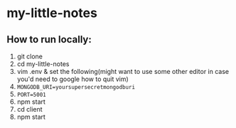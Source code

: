 # my-little-notes

## How to run locally:

1. git clone
1. cd my-little-notes
1. vim .env & set the following(might want to use some other editor in case you'd need to google how to quit vim)
1. `MONGODB_URI=yoursupersecretmongodburi`
1. `PORT=5001`
1. npm start
1. cd client
1. npm start
